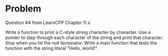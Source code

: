 
# Problem

Question #4 from LearnCPP Chapter 11.x

Write a function to print a C-style string character by character. Use a pointer to step through each character of the string and print that character. Stop when you hit the null terminator. Write a main function that tests the function with the string literal “Hello, world!”.